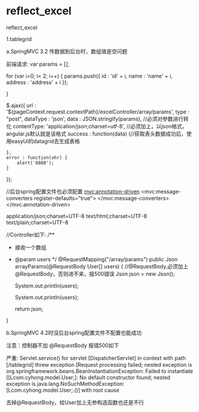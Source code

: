 # reflect_excel
reflect_excel

1.tablegrid

a.SpringMVC 3.2 传数据到后台时，数组值是空问题

前端请求:
var params = [];

for (var i=0; i< 2; i++) {
	params.push({
		id : 'id' + i,
		name : 'name' + i,
		address : 'address' + i
	});

}

$.ajax({
	url : '${pageContext.request.contextPath}/excelController/array/params',
	type : "post",
	dataType : 'json',
	data : JSON.stringify(params),  //必须对参数进行转化
	contentType: 'application/json;charset=utf-8',  //必须加上，以json格式，angular.js默认就是该格式
	success : function(data) {//获取表头数据成功后，使用easyUi的datagrid去生成表格

		
	},
	error : function(xhr) {
		alert('8888');
	}
});

//后台spring配置文件也必须配置
<mvc:annotation-driven>
        <mvc:message-converters register-defaults="true">
            <ref bean="fastJsonHttpMessageConverter"/>
        </mvc:message-converters>
</mvc:annotation-driven> 

<bean id="fastJsonHttpMessageConverter" class="com.alibaba.fastjson.support.spring.FastJsonHttpMessageConverter"> 
        <property name="supportedMediaTypes">
            <list>
                <value>application/json;charset=UTF-8</value>
                <value>text/html;charset=UTF-8</value>
                <value>text/plain;charset=UTF-8</value>
            </list>
        </property>
</bean>

//Controller如下:
/**
 * 接收一个数组
 * @param users
 */
@RequestMapping("/array/params")
public Json arrayParams(@RequestBody User[] users) { //@RequestBody,必须加上@RequestBody，否则进不来，报500错误
    Json json = new Json();

	System.out.println(users);
	
	System.out.println(users);
	
	return json;
	
}

b.SpringMVC 4.2时没后台spring配置文件不配置也能成功

注意：控制器不加 @RequestBody 报错500如下

严重: Servlet.service() for servlet [DispatcherServlet] in context with path [/tablegrid] threw exception [Request processing failed; nested exception is org.springframework.beans.BeanInstantiationException: Failed to instantiate [[Lcom.cyhong.model.User;]: No default constructor found; nested exception is java.lang.NoSuchMethodException: [Lcom.cyhong.model.User;.<init>()] with root cause


去掉@RequestBody，给User加上无参构造函数也还是不行


